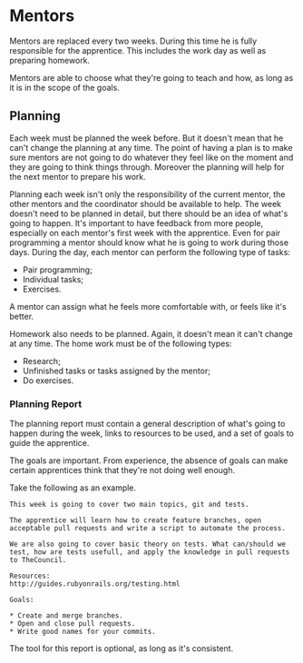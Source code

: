 Mentors
=======

Mentors are replaced every two weeks. During this time he is fully responsible for the apprentice. This includes the work day as well as preparing homework.

Mentors are able to choose what they're going to teach and how, as long as it is in the scope of the goals.

## Planning

Each week must be planned the week before. But it doesn't mean that he can't change the planning at any time. The point of having a plan is to make sure mentors are not going to do whatever they feel like on the moment and they are going to think things through. Moreover the planning will help for the next mentor to prepare his work.

Planning each week isn't only the responsibility of the current mentor, the other mentors and the coordinator should be available to help. The week doesn't need to be planned in detail, but there should be an idea of what's going to happen. It's important to have feedback from more people, especially on each mentor's first week with the apprentice. Even for pair programming a mentor should know what he is going to work during those days.
During the day, each mentor can perform the following type of tasks:

* Pair programming;
* Individual tasks;
* Exercises.

A mentor can assign what he feels more comfortable with, or feels like it's better.

Homework also needs to be planned. Again, it doesn't mean it can't change at any time. The home work must be of the following types:

* Research;
* Unfinished tasks or tasks assigned by the mentor;
* Do exercises.

### Planning Report

The planning report must contain a general description of what's going to happen during the week, links to resources to be used, and a set of goals to guide the apprentice.

The goals are important. From experience, the absence of goals can make certain apprentices think that they're not doing well enough.

Take the following as an example.

```
This week is going to cover two main topics, git and tests.

The apprentice will learn how to create feature branches, open acceptable pull requests and write a script to automate the process.

We are also going to cover basic theory on tests. What can/should we test, how are tests usefull, and apply the knowledge in pull requests to TheCouncil.

Resources:
http://guides.rubyonrails.org/testing.html

Goals:

* Create and merge branches.
* Open and close pull requests.
* Write good names for your commits.
```

The tool for this report is optional, as long as it's consistent.
